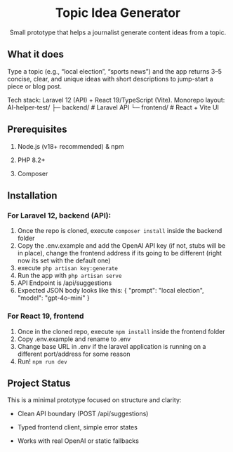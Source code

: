 <h1 align="center"> Topic Idea Generator </h1> 

<p align="center">Small prototype that helps a journalist generate content ideas from a topic.</p>

## What it does

Type a topic (e.g., “local election”, “sports news”) and the app returns 3–5 concise, clear, and unique ideas with short descriptions to jump-start a piece or blog post.

Tech stack: Laravel 12 (API) + React 19/TypeScript (Vite).
Monorepo layout:
AI-helper-test/
├─ backend/   # Laravel API
└─ frontend/  # React + Vite UI

## Prerequisites

1. Node.js (v18+ recommended) & npm

2. PHP 8.2+

3. Composer

## Installation

### For Laravel 12, backend (API):

1. Once the repo is cloned, execute `composer install` inside the backend folder
2. Copy the .env.example and add the OpenAI API key (if not, stubs will be in place), change the frontend address if its going to be different (right now its set with the default one)
3. execute `php artisan key:generate`
4. Run the app with `php artisan serve`
5. API Endpoint is /api/suggestions
6. Expected JSON body looks like this: { "prompt": "local election", "model": "gpt-4o-mini" }

### For React 19, frontend

1. Once in the cloned repo, execute `npm install` inside the frontend folder
2. Copy .env.example and rename to .env
3. Change base URL in .env if the laravel application is running on a different port/address for some reason
4. Run! `npm run dev`

## Project Status

This is a minimal prototype focused on structure and clarity:

- Clean API boundary (POST /api/suggestions)

- Typed frontend client, simple error states

- Works with real OpenAI or static fallbacks

